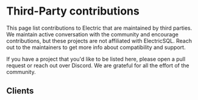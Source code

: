 # Third-Party contributions

This page list contributions to Electric that are maintained by third parties. We maintain active conversation with the community and encourage contributions, but these projects are not affiliated with ElectricSQL. Reach out to the maintainers to get more info about compatibility and support.

If you have a project that you'd like to be listed here, please open a pull request or reach out over Discord. We are grateful for all the effort of the community.

## Clients
